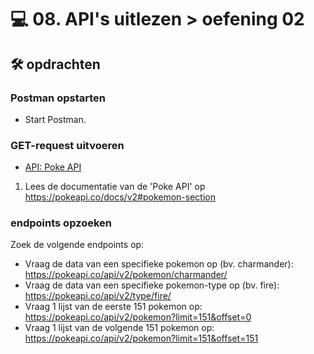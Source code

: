# 💻 08. API's uitlezen > oefening 02

## 🛠️ opdrachten

### Postman opstarten

 - Start Postman.

### GET-request uitvoeren

- [API: Poke API](https://pokeapi.co/)

1. Lees de documentatie van de 'Poke API' op https://pokeapi.co/docs/v2#pokemon-section

### endpoints opzoeken

Zoek de volgende endpoints op:
- Vraag de data van een specifieke pokemon op (bv. charmander): 
https://pokeapi.co/api/v2/pokemon/charmander/
- Vraag de data van een specifieke pokemon-type op (bv. fire): 
https://pokeapi.co/api/v2/type/fire/
- Vraag 1 lijst van de eerste 151 pokemon op: 
https://pokeapi.co/api/v2/pokemon?limit=151&offset=0
- Vraag 1 lijst van de volgende 151 pokemon op: 
https://pokeapi.co/api/v2/pokemon?limit=151&offset=151